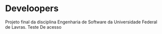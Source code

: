 # Develoopers
Projeto final da disciplina Engenharia de Software da Universidade Federal de Lavras.
Teste De acesso